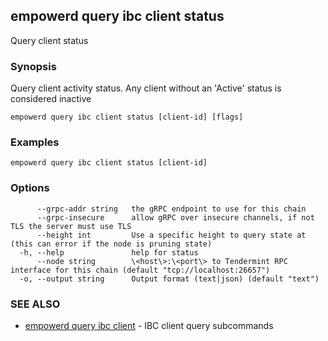 ## empowerd query ibc client status

Query client status

### Synopsis

Query client activity status. Any client without an 'Active' status is considered inactive

```
empowerd query ibc client status [client-id] [flags]
```

### Examples

```
empowerd query ibc client status [client-id]
```

### Options

```
      --grpc-addr string   the gRPC endpoint to use for this chain
      --grpc-insecure      allow gRPC over insecure channels, if not TLS the server must use TLS
      --height int         Use a specific height to query state at (this can error if the node is pruning state)
  -h, --help               help for status
      --node string        \<host\>:\<port\> to Tendermint RPC interface for this chain (default "tcp://localhost:26657")
  -o, --output string      Output format (text|json) (default "text")
```

### SEE ALSO

* [empowerd query ibc client](empowerd_query_ibc_client.md)	 - IBC client query subcommands

